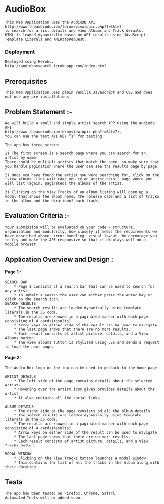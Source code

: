# AudioBox

	This Web Application uses the AudioDB API http://www.theaudiodb.com/forum/viewtopic.php?f=6&t=7 
	to search for artist details and view Albums and Track details.
	HTML is loaded dynamically based on API results using JAvaScript Template Literals and XMLHttpRequest.


### Deployment
	Deployed using Heroku.
	http://audioboxsearch.herokuapp.com/index.html


## Prerequisites
	This Web Application uses plain Vanilla Javascript and CSS and does not use any pre installations.




## Problem Statement :-

	We will build a small and simple artist search APP using the audiodb API 
	http://www.theaudiodb.comforumviewtopic.php?f=6&t=7). 
	You can use the test API KEY “1” for testing.
	
	The app has three screen:
	
	1) The first screen is a search page where you can search for an artist by name.
	There could be multiple artists that match the name, so make sure that you handle pagination where the user can see the results page by page.

	2) Once you have found the artist you were searching for, click on the “View Albums” link will take you to an artist detail page where you will list (again, paginated) the albums of the artist.

	3) Clicking on the View Tracks of an album listing will open up a modal that shows the album name, the release date and a list of tracks in the album and the durationof each track.



## Evaluation Criteria :-

	Your submission will be evaluated on your code – structure, organization and modularity, how closely it meets the requirements we have described above, error handling, visual layout. We encourage you to try and make the APP responsive so that it displays well on a mobile browser.




## Application Overview and Design :

#### Page 1 : 

	SEARCH BAR
		* Page 1 consists of a search bar that can be used to search for any artist.
		* To submit a search the user can either press the enter key or click on the search icon.
	SEARCH RESULTS	
		* The search results are loaded dynamically using template literals in the JS code. 
		* The results are showed in a paginated manner with each page consisting of 4 cards(results)
		* Arrow keys on either side of the result can be used to navigate
		* The last page shows that there are no more results. 
		* Each result consists of artist picture, details, and a View Albums button.
		* The view albums button is stylised using CSS and sends a request to load the next page.

#### Page 2: 

	The Audio Box logo on the top can be used to go back to the home page.

	ARTIST DETAILS
		* The left side of the page contains details about the selected Artist.
		* Hovering over the artist icon gives provides details about the artist 
		* It also contains all the social links 

	ALBUM DETAILS
		* The right side of the page consists od all the album details
		* The search results are loaded dynamically using template literals in the JS code. 
		* The results are showed in a paginated manner with each page consisting of 4 cards(results)
		* Arrow keys on either side of the result can be used to navigate
		* The last page shows that there are no more results. 
		* Each result consists of artist picture, details, and a View Tracks button.

	MODAL WINDOW
		* Clicking on the View Tracks button launches a modal window 
		* This contains the list of all the tracks in the Album along with their duration.


## Tests

	The app has been tested on Firefox, Chrome, Safari.
	Automated Tests will be added soon.




	
